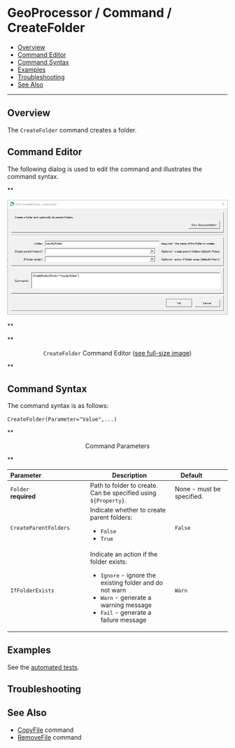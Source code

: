 # GeoProcessor / Command / CreateFolder #

* [Overview](#overview)
* [Command Editor](#command-editor)
* [Command Syntax](#command-syntax)
* [Examples](#examples)
* [Troubleshooting](#troubleshooting)
* [See Also](#see-also)

-------------------------

## Overview ##

The `CreateFolder` command creates a folder.

## Command Editor ##

The following dialog is used to edit the command and illustrates the command syntax.

**<p style="text-align: center;">
![CreateFolder](CreateFolder.png)
</p>**

**<p style="text-align: center;">
`CreateFolder` Command Editor (<a href="../CreateFolder.png">see full-size image</a>)
</p>**

## Command Syntax ##

The command syntax is as follows:

```text
CreateFolder(Parameter="Value",...)
```
**<p style="text-align: center;">
Command Parameters
</p>**

| **Parameter**&nbsp;&nbsp;&nbsp;&nbsp;&nbsp;&nbsp;&nbsp;&nbsp;&nbsp;&nbsp;&nbsp;&nbsp;&nbsp;&nbsp;&nbsp;&nbsp;&nbsp;&nbsp;&nbsp;&nbsp;&nbsp;&nbsp;&nbsp;&nbsp;&nbsp;&nbsp; | **Description** | **Default**&nbsp;&nbsp;&nbsp;&nbsp;&nbsp;&nbsp;&nbsp;&nbsp;&nbsp;&nbsp; |
| --------------|-----------------|----------------- |
| `Folder`<br>**required** | Path to folder to create.  Can be specified using `${Property}`. | None - must be specified. |
| `CreateParentFolders` | Indicate whether to create parent folders:<ul><li>`False`</li><li>`True`</li></ul> | `False` |
| `IfFolderExists` | Indicate an action if the folder exists:<ul><li>`Ignore` - ignore the existing folder and do not warn</li><li>`Warn` - generate a warning message</li><li>`Fail` - generate a failure message</li><ul> | `Warn` |

## Examples ##

See the [automated tests](https://github.com/OpenWaterFoundation/owf-app-geoprocessor-python-test/tree/master/test/commands/CreateFolder).

## Troubleshooting ##

## See Also ##

* [CopyFile](../CopyFile/CopyFile.md) command
* [RemoveFile](../RemoveFile/RemoveFile.md) command
